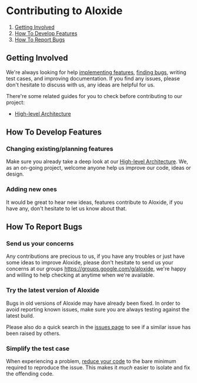 # Contributing to Aloxide

1. [Getting Involved](#getting-involved)
2. [How To Develop Features](#how-to-develop)
3. [How To Report Bugs](#how-to-report-bugs)

## Getting Involved

We're always looking for help [implementing features](#how-to-develop), [finding bugs](#how-to-report-bugs), writing test cases, and improving documentation. If you find any issues, please don't hesitate to discuss with us, any ideas are helpful for us.

There're some related guides for you to check before contributing to our project:
- [High-level Architecture](https://github.com/lecle/aloxide/wiki/High-level-Architecture)

## How To Develop Features

### Changing existing/planning features

Make sure you already take a deep look at our [High-level Architecture](https://github.com/lecle/aloxide/wiki/High-level-Architecture). We, as an on-going project, welcome anyone help us improve our code, ideas or design.

### Adding new ones

It would be great to hear new ideas, features contribute to Aloxide, if you have any, don't hesitate to let us know about that.

## How To Report Bugs

### Send us your concerns

Any contributions are precious to us, if you have any troubles or just have some ideas to improve Aloxide, please don't hesitate to send us your concerns at our groups https://groups.google.com/g/aloxide, we're happy and willing to help checking at anytime when we're available.

### Try the latest version of Aloxide

Bugs in old versions of Aloxide may have already been fixed. In order to avoid reporting known issues, make sure you are always testing against the latest build.

Please also do a quick search in the [issues page](https://github.com/lecle/aloxide/issues) to see if a similar issue has been raised by others.

### Simplify the test case

When experiencing a problem, [reduce your code](https://webkit.org/quality/reduction.html) to the bare minimum required to reproduce the issue. This makes it *much* easier to isolate and fix the offending code.
